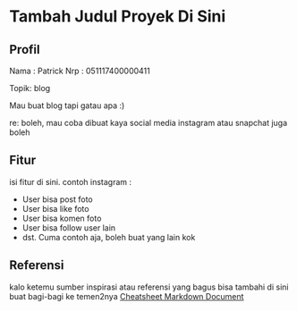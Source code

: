 # Tambah Judul Proyek Di Sini

## Profil
Nama : Patrick
Nrp  : 051117400000411

Topik: blog

Mau buat blog tapi gatau apa :)

re: boleh, mau coba dibuat kaya social media instagram atau snapchat juga boleh

## Fitur
isi fitur di sini. contoh instagram :
* User bisa post foto
* User bisa like foto
* User bisa komen foto
* User bisa follow user lain
* dst.
Cuma contoh aja, boleh buat yang lain kok

## Referensi
kalo ketemu sumber inspirasi atau referensi yang bagus bisa tambahi di sini buat bagi-bagi ke temen2nya
[Cheatsheet Markdown Document](https://github.com/adam-p/markdown-here/wiki/Markdown-Cheatsheet)